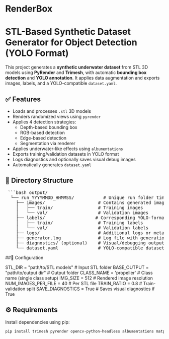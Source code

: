 # RenderBox
# STL-Based Synthetic Dataset Generator for Object Detection (YOLO Format)

This project generates a **synthetic underwater dataset** from STL 3D models using **PyRender** and **Trimesh**, with automatic **bounding box detection** and **YOLO annotation**. It applies data augmentation and exports images, labels, and a YOLO-compatible `dataset.yaml`.

## ✅ Features

- Loads and processes `.stl` 3D models
- Renders randomized views using `pyrender`
- Applies 4 detection strategies:
  - Depth-based bounding box
  - RGB-based detection
  - Edge-based detection
  - Segmentation via renderer
- Applies underwater-like effects using `albumentations`
- Exports training/validation datasets in YOLO format
- Logs diagnostics and optionally saves visual debug images
- Automatically generates `dataset.yaml`

## 📁 Directory Structure

<pre> ```bash output/ 
  └── run_YYYYMMDD_HHMMSS/           # Unique run folder timestamped at generation
    ├── images/                    # Contains generated images
    │   ├── train/                 # Training images
    │   └── val/                   # Validation images
    ├── labels/                   # Corresponding YOLO-format annotation files
    │   ├── train/                 # Training labels
    │   └── val/                   # Validation labels
    ├── logs/                      # Additional logs or metadata
    ├── generator.log              # Log file with generation summary
    ├── diagnostics/ (optional)    # Visual/debugging outputs for inspection
    └── dataset.yaml               # YOLO-compatible dataset configuration file ``` </pre>


##🔧 Configuration

STL_DIR = "path/to/STL models"         # Input STL folder
BASE_OUTPUT = "path/to/output dir"     # Output folder
CLASS_NAME = 'propeller'               # Class name (single class setup)
IMG_SIZE = 512                         # Rendered image resolution
NUM_IMAGES_PER_FILE = 40               # Per STL file
TRAIN_RATIO = 0.8                      # Train-validation split
SAVE_DIAGNOSTICS = True                # Saves visual diagnostics if True

## ⚙️ Requirements

Install dependencies using pip:

```bash
pip install trimesh pyrender opencv-python-headless albumentations matplotlib scikit-learn



              
